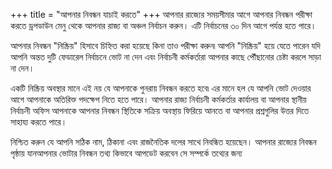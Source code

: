 +++
title = "আপনার নিবন্ধন যাচাই করতে"
+++
আপনার রাজ্যের সময়সীমার আগে আপনার নিবন্ধন পরীক্ষা করতে ড্রপডাউন মেনু থেকে আপনার রাজ্য বা অঞ্চল নির্বাচন করুন। এটি নির্বাচনের ৩০ দিন আগে পর্যন্ত হতে পারে।

আপনার নিবন্ধন "নিষ্ক্রিয়" হিসাবে চিহ্নিত করা হয়েছে কিনা তাও পরীক্ষা করুন৷ আপনি "নিষ্ক্রিয়" হয়ে যেতে পারেন যদি আপনি অন্তত দুটি ফেডারেল নির্বাচনে ভোট না দেন এবং নির্বাচনী কর্মকর্তারা আপনার কাছে পৌঁছানোর চেষ্টা করলে সাড়া না দেন।

একটি নিষ্ক্রিয় অবস্থার মানে এই নয় যে আপনাকে পুনরায় নিবন্ধন করতে হবে৷ এর মানে হল যে আপনি ভোট দেওয়ার আগে আপনাকে অতিরিক্ত পদক্ষেপ নিতে হতে পারে। আপনার রাজ্য নির্বাচনী কর্মকর্তার কার্যালয় বা আপনার স্থানীয় নির্বাচনী অফিস আপনাকে আপনার নিবন্ধন স্থিতিকে সক্রিয় অবস্থায় ফিরিয়ে আনতে বা আপনার প্রশ্নগুলির উত্তর দিতে সাহায্য করতে পারে।

নিশ্চিত করুন যে আপনি সঠিক নাম, ঠিকানা এবং রাজনৈতিক দলের সাথে নিবন্ধিত হয়েছেন। আপনার রাজ্যের নিবন্ধন পৃষ্ঠায় যানআপনার ভোটার নিবন্ধন তথ্য কিভাবে আপডেট করবেন সে সম্পর্কে তথ্যের জন্য
